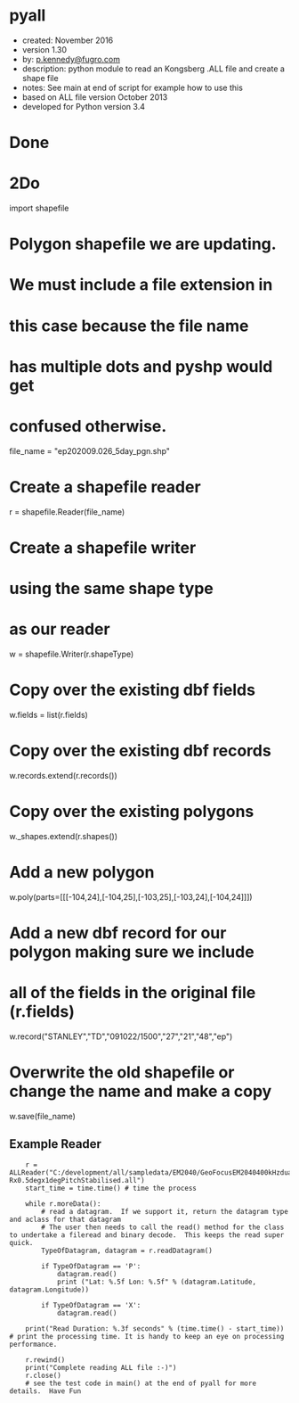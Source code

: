 pyall
=====
* created:          November 2016
* version           1.30
* by:               p.kennedy@fugro.com
* description:      python module to read an Kongsberg .ALL file and create a shape file 
* notes:            See main at end of script for example how to use this
* based on ALL file version October 2013 
* developed for Python version 3.4 

Done
====


2Do
===
import shapefile
# Polygon shapefile we are updating.
# We must include a file extension in
# this case because the file name
# has multiple dots and pyshp would get
# confused otherwise.
file_name = "ep202009.026_5day_pgn.shp"
# Create a shapefile reader
r = shapefile.Reader(file_name)
# Create a shapefile writer
# using the same shape type
# as our reader
w = shapefile.Writer(r.shapeType)
# Copy over the existing dbf fields
w.fields = list(r.fields)
# Copy over the existing dbf records
w.records.extend(r.records())
# Copy over the existing polygons
w._shapes.extend(r.shapes())
# Add a new polygon
w.poly(parts=[[[-104,24],[-104,25],[-103,25],[-103,24],[-104,24]]])
# Add a new dbf record for our polygon making sure we include
# all of the fields in the original file (r.fields)
w.record("STANLEY","TD","091022/1500","27","21","48","ep")
# Overwrite the old shapefile or change the name and make a copy 
w.save(file_name)

Example Reader
-------
```
    r = ALLReader("C:/development/all/sampledata/EM2040/GeoFocusEM2040400kHzdual-Rx0.5degx1degPitchStabilised.all")
    start_time = time.time() # time the process

    while r.moreData():
        # read a datagram.  If we support it, return the datagram type and aclass for that datagram
        # The user then needs to call the read() method for the class to undertake a fileread and binary decode.  This keeps the read super quick.
        TypeOfDatagram, datagram = r.readDatagram()

        if TypeOfDatagram == 'P':
            datagram.read()
            print ("Lat: %.5f Lon: %.5f" % (datagram.Latitude, datagram.Longitude))

        if TypeOfDatagram == 'X':
            datagram.read()

    print("Read Duration: %.3f seconds" % (time.time() - start_time)) # print the processing time. It is handy to keep an eye on processing performance.

    r.rewind()
    print("Complete reading ALL file :-)")
    r.close()    
    # see the test code in main() at the end of pyall for more details.  Have Fun
```
```
```